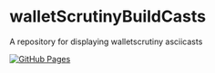 # walletScrutinyBuildCasts
A repository for displaying walletscrutiny asciicasts

[![GitHub Pages](https://github.com/xrviv/walletScrutinyBuildCasts/actions/workflows/pages/pages-build-deployment/badge.svg)](https://github.com/xrviv/walletScrutinyBuildCasts/actions/workflows/pages/pages-build-deployment)

